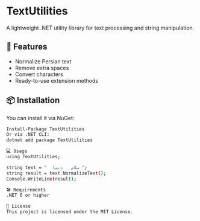 # TextUtilities

A lightweight .NET utility library for text processing and string manipulation.

## 🚀 Features

- Normalize Persian text
- Remove extra spaces
- Convert characters
- Ready-to-use extension methods

## 📦 Installation

You can install it via NuGet:

```bash
Install-Package TextUtilities
Or via .NET CLI:
dotnet add package TextUtilities

💻 Usage
using TextUtilities;

string text = "  سلام   دنیا ";
string result = text.NormalizeText();
Console.WriteLine(result);

🛠️ Requirements
.NET 6 or higher

📄 License
This project is licensed under the MIT License.
